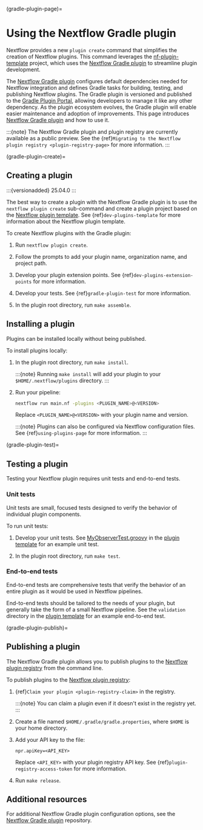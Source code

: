 (gradle-plugin-page)=

# Using the Nextflow Gradle plugin

Nextflow provides a new `plugin create` command that simplifies the creation of Nextflow plugins. This command leverages the [nf-plugin-template](https://github.com/nextflow-io/nf-plugin-template) project, which uses the [Nextflow Gradle plugin](https://github.com/nextflow-io/nextflow-plugin-gradle) to streamline plugin development.

The [Nextflow Gradle plugin](https://github.com/nextflow-io/nextflow-plugin-gradle) configures default dependencies needed for Nextflow integration and defines Gradle tasks for building, testing, and publishing Nextflow plugins. The Gradle plugin is versioned and published to the [Gradle Plugin Portal](https://plugins.gradle.org/), allowing developers to manage it like any other dependency. As the plugin ecosystem evolves, the Gradle plugin will enable easier maintenance and adoption of improvements. This page introduces [Nextflow Gradle plugin](https://github.com/nextflow-io/nextflow-plugin-gradle) and how to use it.

:::{note}
The Nextflow Gradle plugin and plugin registry are currently available as a public preview. See the {ref}`Migrating to the Nextflow plugin registry <plugin-registry-page>` for more information.
:::

(gradle-plugin-create)=

## Creating a plugin

:::{versionadded} 25.04.0
:::

The best way to create a plugin with the Nextflow Gradle plugin is to use the `nextflow plugin create` sub-command and create a plugin project based on the [Nextflow plugin template](https://github.com/nextflow-io/nf-plugin-template/). See {ref}`dev-plugins-template` for more information about the Nextflow plugin template.

To create Nextflow plugins with the Gradle plugin:

1. Run `nextflow plugin create`.

2. Follow the prompts to add your plugin name, organization name, and project path.

3. Develop your plugin extension points. See {ref}`dev-plugins-extension-points` for more information.

4. Develop your tests. See {ref}`gradle-plugin-test` for more information.

5. In the plugin root directory, run `make assemble`.

## Installing a plugin

Plugins can be installed locally without being published.

To install plugins locally:

1. In the plugin root directory, run `make install`.

    :::{note}
    Running `make install` will add your plugin to your `$HOME/.nextflow/plugins` directory.
    :::

2. Run your pipeline:

    ```bash
    nextflow run main.nf -plugins <PLUGIN_NAME>@<VERSION>
    ```

    Replace `<PLUGIN_NAME>@<VERSION>` with your plugin name and version.

    :::{note}
    Plugins can also be configured via Nextflow configuration files. See {ref}`using-plugins-page` for more information.
    :::

(gradle-plugin-test)=

## Testing a plugin

Testing your Nextflow plugin requires unit tests and end-to-end tests.

<h3>Unit tests</h3>

Unit tests are small, focused tests designed to verify the behavior of individual plugin components.

To run unit tests:

1. Develop your unit tests. See [MyObserverTest.groovy](https://github.com/nextflow-io/nf-plugin-template/blob/main/src/test/groovy/acme/plugin/MyObserverTest.groovy) in the [plugin template](https://github.com/nextflow-io/nf-plugin-template) for an example unit test.

2. In the plugin root directory, run `make test`.

<h3>End-to-end tests</h3>

End-to-end tests are comprehensive tests that verify the behavior of an entire plugin as it would be used in Nextflow pipelines.

End-to-end tests should be tailored to the needs of your plugin, but generally take the form of a small Nextflow pipeline. See the `validation` directory in the [plugin template](https://github.com/nextflow-io/nf-plugin-template) for an example end-to-end test.

(gradle-plugin-publish)=

## Publishing a plugin

The Nextflow Gradle plugin allows you to publish plugins to the [Nextflow plugin registry](https://registry.nextflow.io/) from the command line.

To publish plugins to the [Nextflow plugin registry](https://registry.nextflow.io/):

1. {ref}`Claim your plugin <plugin-registry-claim>` in the registry.

    :::{note}
    You can claim a plugin even if it doesn't exist in the registry yet.
    :::

2. Create a file named `$HOME/.gradle/gradle.properties`, where `$HOME` is your home directory.

3. Add your API key to the file:

    ```
    npr.apiKey=<API_KEY>
    ```

    Replace `<API_KEY>` with your plugin registry API key. See {ref}`plugin-registry-access-token` for more information.

4. Run `make release`.

## Additional resources

For additional Nextflow Gradle plugin configuration options, see the [Nextflow Gradle plugin](https://github.com/nextflow-io/nextflow-plugin-gradle) repository.
